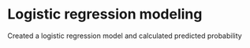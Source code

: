# Logistic regression modeling
Created a logistic regression model and calculated predicted probability
